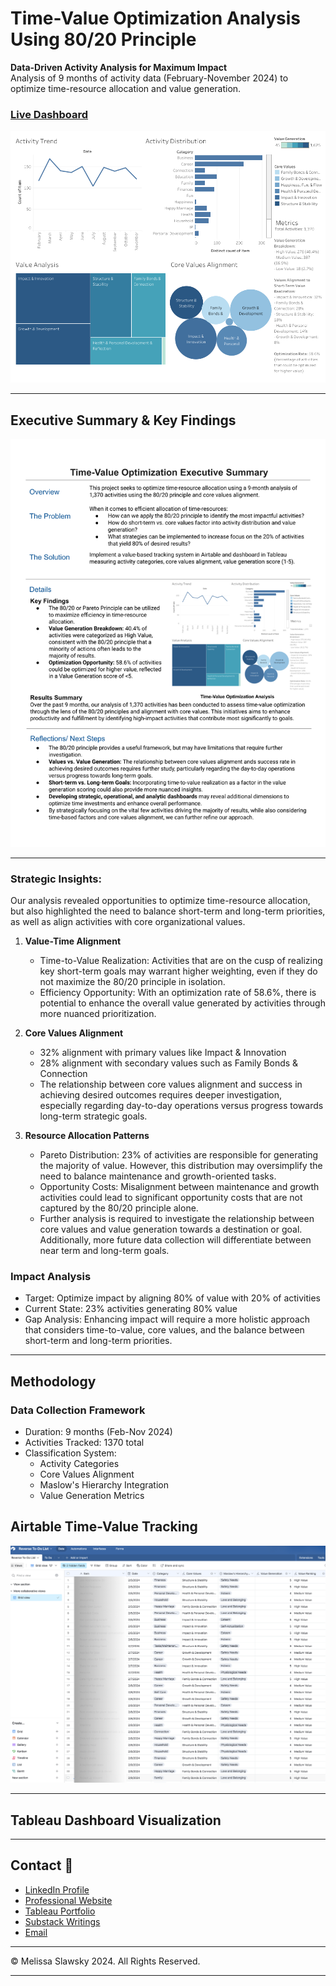 # Time-Value Optimization Analysis Using 80/20 Principle

**Data-Driven Activity Analysis for Maximum Impact**  
Analysis of 9 months of activity data (February-November 2024) to optimize time-resource allocation and value generation.

### [Live Dashboard](https://public.tableau.com/app/profile/melissa.slawsky1925/viz/Time-ValueOptimizationDashboard/Dashboard)

![Dashboard Overview](time-value-dashboard-1.png)

---

## Executive Summary & Key Findings

![Executive Summary](time-value-executive-summary-2.png)

---

### Strategic Insights: 

Our analysis revealed opportunities to optimize time-resource allocation, but also highlighted the need to balance short-term and long-term priorities, as well as align activities with core organizational values.
1. **Value-Time Alignment**
   - Time-to-Value Realization: Activities that are on the cusp of realizing key short-term goals may warrant higher weighting, even if they do not maximize the 80/20 principle in isolation.
   - Efficiency Opportunity: With an optimization rate of 58.6%, there is potential to enhance the overall value generated by activities through more nuanced prioritization.


2. **Core Values Alignment**
   - 32% alignment with primary values like Impact & Innovation
   - 28% alignment with secondary values such as Family Bonds & Connection
   - The relationship between core values alignment and success in achieving desired outcomes requires deeper investigation, especially regarding day-to-day operations versus progress towards long-term strategic goals.

3. **Resource Allocation Patterns**
   - Pareto Distribution: 23% of activities are responsible for generating the majority of value. However, this distribution may oversimplify the need to balance maintenance and growth-oriented tasks.
   - Opportunity Costs: Misalignment between maintenance and growth activities could lead to significant opportunity costs that are not captured by the 80/20 principle alone.
   - Further analysis is required to investigate the relationship between core values and value generation towards a destination or goal. Additionally, more future data collection will differentiate between near term and long-term goals.

### Impact Analysis
- Target: Optimize impact by aligning 80% of value with 20% of activities
- Current State: 23% activities generating 80% value
- Gap Analysis: Enhancing impact will require a more holistic approach that considers time-to-value, core values, and the balance between short-term and long-term priorities.

---

## Methodology

### Data Collection Framework
- Duration: 9 months (Feb-Nov 2024)
- Activities Tracked: 1370 total
- Classification System:
  - Activity Categories
  - Core Values Alignment
  - Maslow's Hierarchy Integration
  - Value Generation Metrics
 
## Airtable Time-Value Tracking
 
  ![Airtable Time-Value Tracking](time-value-airtable.png)

  ---
## Tableau Dashboard Visualization



  ---

  ## Contact 📧
- [LinkedIn Profile](https://www.linkedin.com/in/melissaslawsky/)
- [Professional Website](https://melissaslawsky.com/client-results/)
- [Tableau Portfolio](https://public.tableau.com/app/profile/melissa.slawsky1925/vizzes)
- [Substack Writings](https://melissaslawsky.substack.com/)
- [Email](mailto:melissa@melissaslawsky.com)

---
© Melissa Slawsky 2024. All Rights Reserved.
 
---
